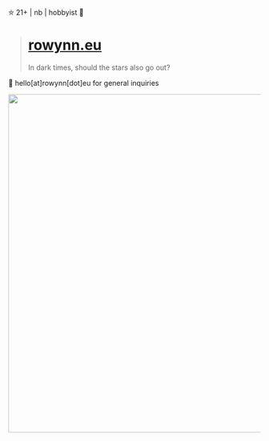 ⛤ 21+ | nb | hobbyist 💜 <br>

> # <b>[rowynn.eu](https://rowynn.eu)</b>
>
> In dark times, should the stars also go out?

📧 hello[at]rowynn[dot]eu for general inquiries

<img src="https://cdn.imgchest.com/files/d7ogcmroloy.png" width="675" height=flex>

<!--- erm.. what the scallop? --->
